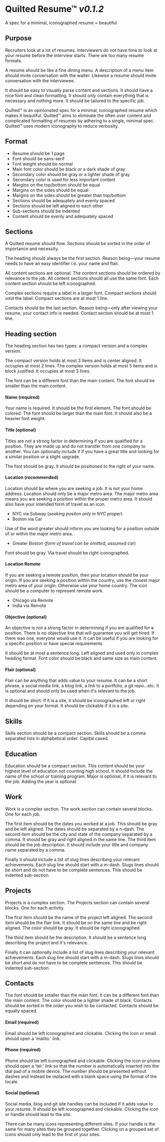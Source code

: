 # Quilted Resume™ _v0.1.2_

A spec for a minimal, iconographed resume = beautiful 



## Purpose

Recruiters look at a lot of resumes. Interviewers do not have time to look at your resume before the interview starts. There are too many resume formats.


A resume should be like a fine dining menu. A description of a menu item should invite conversation with the waiter. Likewise a resume should invite conversation with the interviewee.


It should be easy to visually parse content and sections. It should have a nice font and clean formatting. It should only contain everything that is necessary and nothing more. It should be tailored to the specific job.


Quilted™ is an opinionated spec for a minimal, iconographed resume which makes it beautiful. Quilted™ aims to eliminate the often over content and complicated formatting of resumes by adhering to a single, minimal spec. Quilted™ uses modern iconography to reduce verbosity.




## Format

- Resume should be 1 page
- Font should be sans-serif
- Font weight should be normal
- Main font color should be black or a dark shade of gray
- Secondary color should be gray or a lighter shade of gray
- Secondary color is used for less important content
- Margins on the top/bottom should be equal
- Margins on the sides should be equal
- Margins on the sides should be greater than top/bottom
- Sections should be adequately and evenly spaced
- Sections should be left aligned to each other
- Sub-sections should be indented
- Content should be evenly and adequately spaced




## Sections

A Quilted resume should flow. Sections should be sorted in the order of importance and necessity.


The heading should always be the first section. Reason being—your resume needs to have an easy identifier i.e. your name and flair.


All content sections are optional. The content sections should be ordered by relevance to the job. All content sections should all use the same font. Each content section should be left iconographed.

Complex sections require a label in a larger font. Compact sections should omit the label. Compact sections are at most 1 line.


Contacts should be the last section. Reason being—only after viewing your resume, your contact info is needed. Contact section should be at most 1 line.




## Heading section

The heading section has two types: a compact version and a complex version.

The compact version holds at most 3 items and is center aligned. It occupies at most 2 lines. The complex version holds at most 5 items and is block justified. It occupies at most 3 lines.

The font can be a different font than the main content. The font should be smaller than the main content.


#### Name (required)

Your name is required. It should be the first element. The font should be colored. The font should be larger than the main font. It should also be a heavier font weight.


#### Title (optional)

Titles are not a strong factor in determining if you are qualified for a position. They are made up and do not transfer from one company to another. You can optionally include it if you have a great title and looking for a similar position or a slight upgrade.

The font should be gray. It should be positioned to the right of your name.


#### Location (recommended)

Location should be where you are seeking a job. It is not your home address. Location should only be a major metro area. The major metro area means you are seeking a position within the proper metro area. It should also have your intended form of travel as an icon.

- NYC via Subway (_seeking positon only in NYC proper_)
- Boston via Car 

Use of the word greater should inform you are looking for a position outside of or within the major metro area.

- Greater Boston (_form of travel can be omitted, assumed car_)


Font should be gray. Via travel should be right iconographed.


#### Location Remote

If you are seeking a remote position, then your location should be your origin. If you are seeking a position within the country, use the closest major metro area of your origin. Otherwise use your home country. The icon should be a computer to represent remote work.

- Chicago via Remote
- India via Remote


#### Objective (optional)

An objective is not a strong factor in determining if you are qualified for a position. There is no objective line that will guarantee you will get hired. If there was one, everyone would use it. It can be useful if you are looking for a specific position or have special requirements.

It should be at most a sentence long. Left aligned and used only in complex heading format. Font color should be black and same size as main content.


#### Flair (optional)

Flair can be anything that adds value to your resume. It can be a short phrase, a social media link, a blog link, a link to a portfolio, a git repo...etc. It is optional and should only be used when it's relevant to the job.

It should be short. If it is a site, it should be iconographed left or right depending on your format. It should be clickable if it is a site.




## Skills

Skills section should be a compact section. Skills should be a comma separated lists in alphabetical order. Capital cased.




## Education

Education should be a compact section. This content should be your highest level of education not counting high school. It should include the name of the school or training program. Major is optional, if it is relevant to the job. Adding the year is optional.




## Work

Work is a complex section. The work section can contain several blocks. One for each job.

The first item should be the dates you worked at a job. This should be gray and be left aligned. The dates should be separated by a n-dash. The second item should be the city and state of the company separated by a comma. It should be gray and right aligned in the same line. The third item should be the job description. It should include your title and company name separated by a comma.

Finally it should include a list of slug lines describing your relevant achievements. Each slug line should start with a m-dash. Slugs lines should be short and do not have to be complete sentences. This should be indented sub-section.




## Projects

Projects is a complex section. The Projects section can contain several blocks. One for each activity.

The first item should be the name of the project left aligned. The second item should be the flair link. It should be on the same line and be right aligned. The color should be gray. It should be right iconographed.

The third item should be the description. It should be a sentence long describing the project and it's relevance.

Finally it can optionally include a list of slug lines describing your relevant achievements. Each slug line should start with a m-dash. Slugs lines should be short and do not have to be complete sentences. This should be indented sub-section.




## Contacts

The font should be smaller than the main font. It can be a different font than the main content. The color should be a lighter shade of black. Contacts should be sorted in the order you wish to be contacted. Contacts should be equally spaced.


#### Email (required)

Email should be left iconographed and clickable. Clicking the icon or email should open a 'mailto:' link.


#### Phone (required)

Phone should be left iconographed and clickable. Clicking the icon or phone should open a 'tel:' link so that the number is automatically inserted into the dial pad of a mobile device. The number should be presented without dashes and instead be replaced with a blank space using the format of the locale.


#### Social (optional)

Social media, blog and git site handles can be included if it adds value to your resume. It should be left iconographed and clickable. Clicking the icon or handle should lead to the site.

There can be many icons representing different sites. If your handle is the same for many sites they be grouped together. Clicking on a grouped set of icons should only lead to the first of your sites.

